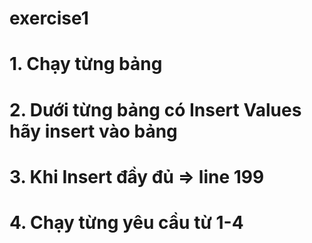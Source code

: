 # exercise1
 
# 1. Chạy từng bảng
# 2. Dưới từng bảng có Insert Values hãy insert vào bảng
# 3. Khi Insert đầy đủ => line 199
# 4. Chạy từng yêu cầu từ 1-4
